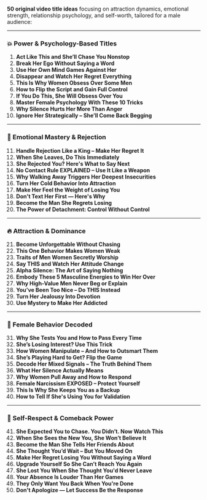 **50 original video title ideas** focusing on attraction dynamics, emotional strength, relationship psychology, and self-worth, tailored for a male audience:

---

### 💥 Power & Psychology-Based Titles
1. **Act Like This and She’ll Chase You Nonstop**
2. **Break Her Ego Without Saying a Word**
3. **Use Her Own Mind Games Against Her**
4. **Disappear and Watch Her Regret Everything**
5. **This Is Why Women Obsess Over Some Men**
6. **How to Flip the Script and Gain Full Control**
7. **If You Do This, She Will Obsess Over You**
8. **Master Female Psychology With These 10 Tricks**
9. **Why Silence Hurts Her More Than Anger**
10. **Ignore Her Strategically – She’ll Come Back Begging**

---

### 🧠 Emotional Mastery & Rejection
11. **Handle Rejection Like a King – Make Her Regret It**
12. **When She Leaves, Do This Immediately**
13. **She Rejected You? Here's What to Say Next**
14. **No Contact Rule EXPLAINED – Use It Like a Weapon**
15. **Why Walking Away Triggers Her Deepest Insecurities**
16. **Turn Her Cold Behavior Into Attraction**
17. **Make Her Feel the Weight of Losing You**
18. **Don't Text Her First — Here's Why**
19. **Become the Man She Regrets Losing**
20. **The Power of Detachment: Control Without Control**

---

### 🔥 Attraction & Dominance
21. **Become Unforgettable Without Chasing**
22. **This One Behavior Makes Women Weak**
23. **Traits of Men Women Secretly Worship**
24. **Say THIS and Watch Her Attitude Change**
25. **Alpha Silence: The Art of Saying Nothing**
26. **Embody These 5 Masculine Energies to Win Her Over**
27. **Why High-Value Men Never Beg or Explain**
28. **You’ve Been Too Nice – Do THIS Instead**
29. **Turn Her Jealousy Into Devotion**
30. **Use Mystery to Make Her Addicted**

---

### 🧩 Female Behavior Decoded
31. **Why She Tests You and How to Pass Every Time**
32. **She’s Losing Interest? Use This Trick**
33. **How Women Manipulate – And How to Outsmart Them**
34. **She’s Playing Hard to Get? Flip the Game**
35. **Decode Her Mixed Signals – The Truth Behind Them**
36. **What Her Silence Actually Means**
37. **Why Women Pull Away and How to Respond**
38. **Female Narcissism EXPOSED – Protect Yourself**
39. **This Is Why She Keeps You as a Backup**
40. **How to Tell If She's Using You for Validation**

---

### 💪 Self-Respect & Comeback Power
41. **She Expected You to Chase. You Didn’t. Now Watch This**
42. **When She Sees the New You, She Won’t Believe It**
43. **Become the Man She Tells Her Friends About**
44. **She Thought You’d Wait – But You Moved On**
45. **Make Her Regret Losing You Without Saying a Word**
46. **Upgrade Yourself So She Can’t Reach You Again**
47. **She Lost You When She Thought You'd Never Leave**
48. **Your Absence Is Louder Than Her Games**
49. **They Only Want You Back When You're Done**
50. **Don't Apologize — Let Success Be the Response**
